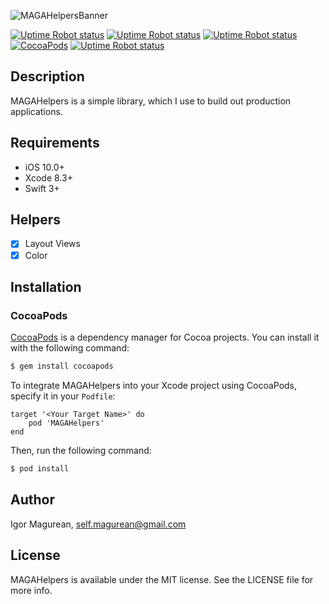 ![MAGAHelpersBanner](https://i.imgur.com/gy7iPJP.png)

[![Uptime Robot status](https://img.shields.io/badge/platform-iOS-blue.svg)]()
[![Uptime Robot status](https://img.shields.io/badge/pod_version-v1.0.4-green.svg)]()
[![Uptime Robot status](https://img.shields.io/uptimerobot/status/m778918918-3e92c097147760ee39d02d36.svg)]()
[![CocoaPods](https://img.shields.io/badge/LICENCE-MIT-lightgrey.svg)]()
[![Uptime Robot status](https://img.shields.io/badge/support-self.magurean%40gmail.com-red.svg)]()



## Description
MAGAHelpers is a simple library, which I use to build out production applications.

## Requirements

- iOS 10.0+
- Xcode 8.3+
- Swift 3+

## Helpers

- [x] Layout Views
- [x] Color

## Installation

### CocoaPods

[CocoaPods](http://cocoapods.org) is a dependency manager for Cocoa projects. You can install it with the following command:

```bash
$ gem install cocoapods
```
To integrate MAGAHelpers into your Xcode project using CocoaPods, specify it in your `Podfile`:
```
target '<Your Target Name>' do
    pod 'MAGAHelpers'
end
```

Then, run the following command:

```bash
$ pod install
```

## Author

Igor Magurean, self.magurean@gmail.com

## License

MAGAHelpers is available under the MIT license. See the LICENSE file for more info.
